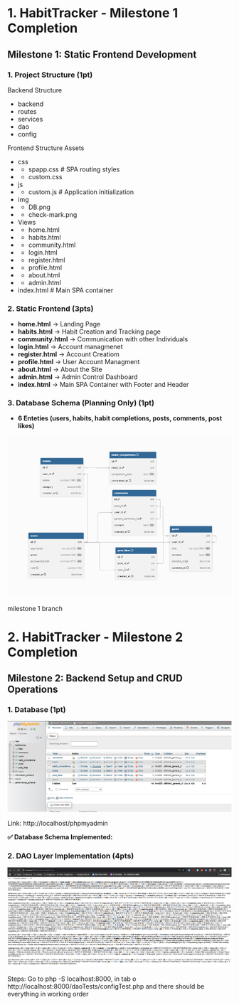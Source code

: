 # 1. HabitTracker - Milestone 1 Completion

## Milestone 1: Static Frontend Development

### 1. Project Structure (1pt)

Backend Structure

- backend
- routes
- services
- dao
- config

Frontend Structure
Assets

- css
- - spapp.css # SPA routing styles
- - custom.css
- js
- - custom.js # Application initialization
- img
- - DB.png
- - check-mark.png
- Views
- - home.html
- - habits.html
- - community.html
- - login.html
- - register.html
- - profile.html
- - about.html
- - admin.html
- index.html # Main SPA container

### 2. Static Frontend (3pts)

- **home.html** -> Landing Page
- **habits.html** -> Habit Creation and Tracking page
- **community.html** -> Communication with other Individuals
- **login.html** -> Account managmenet
- **register.html** -> Account Creatiom
- **profile.html** -> User Account Managment
- **about.html** -> About the Site
- **admin.html** -> Admin Control Dashboard
- **index.html** -> Main SPA Container with Footer and Header

### 3. Database Schema (Planning Only) (1pt)

- **6 Enteties (users, habits, habit completions, posts, comments, post likes)**

![Database Schema](./Frontend/Assets/img/DB.png)

milestone 1 branch

# 2. HabitTracker - Milestone 2 Completion

## Milestone 2: Backend Setup and CRUD Operations

### 1. Database (1pt)

![PHPMYADMIN Pic](./Frontend/Assets/img/phpMyadmin.png)

Link: http://localhost/phpmyadmin

**✅ Database Schema Implemented:**

### 2. DAO Layer Implementation (4pts)

![Return configTest.php](./Frontend/Assets/img/ImageOfEverythingWorking.png)

Steps: Go to php -S localhost:8000, in tab o http://localhost:8000/daoTests/configTest.php and there should be everything in working order
